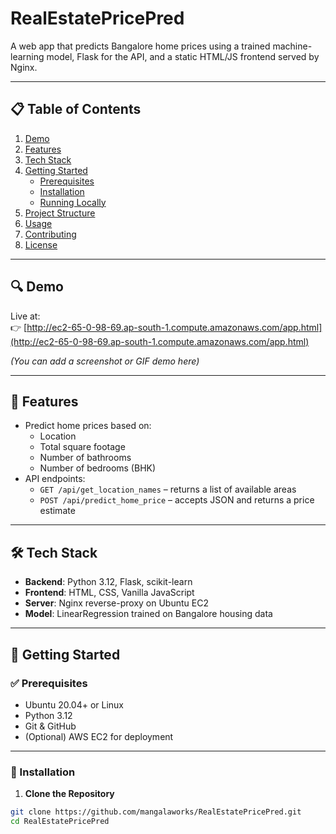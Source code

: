 # RealEstatePricePred

A web app that predicts Bangalore home prices using a trained machine-learning model, Flask for the API, and a static HTML/JS frontend served by Nginx.

---

## 📋 Table of Contents

1. [Demo](#demo)  
2. [Features](#features)  
3. [Tech Stack](#tech-stack)  
4. [Getting Started](#getting-started)  
   - [Prerequisites](#prerequisites)  
   - [Installation](#installation)  
   - [Running Locally](#running-locally)  
5. [Project Structure](#project-structure)  
6. [Usage](#usage)  
7. [Contributing](#contributing)  
8. [License](#license)

---

## 🔍 Demo

Live at:  
👉 [http://ec2-65-0-98-69.ap-south-1.compute.amazonaws.com/app.html](http://ec2-65-0-98-69.ap-south-1.compute.amazonaws.com/app.html)

*(You can add a screenshot or GIF demo here)*

---

## 🚀 Features

- Predict home prices based on:
  - Location  
  - Total square footage  
  - Number of bathrooms  
  - Number of bedrooms (BHK)  
- API endpoints:
  - `GET /api/get_location_names` – returns a list of available areas  
  - `POST /api/predict_home_price` – accepts JSON and returns a price estimate  

---

## 🛠 Tech Stack

- **Backend**: Python 3.12, Flask, scikit-learn  
- **Frontend**: HTML, CSS, Vanilla JavaScript  
- **Server**: Nginx reverse-proxy on Ubuntu EC2  
- **Model**: LinearRegression trained on Bangalore housing data  

---

## 🏁 Getting Started

### ✅ Prerequisites

- Ubuntu 20.04+ or Linux  
- Python 3.12  
- Git & GitHub  
- (Optional) AWS EC2 for deployment  

---

### 🔧 Installation

1. **Clone the Repository**

```bash
git clone https://github.com/mangalaworks/RealEstatePricePred.git
cd RealEstatePricePred
